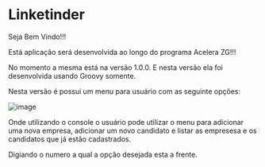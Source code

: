 # Linketinder

Seja Bem Vindo!!!

Está aplicação será desenvolvida ao longo do programa Acelera ZG!!!

No momento a mesma está na versão 1.0.0. E nesta versão ela foi desenvolvida usando Groovy somente.

Nesta versão é possui um menu para usuário com as seguinte opções:

![image](https://github.com/JoaquimLuan/Linketinder/assets/109047479/9a3e110f-6b4c-40b2-b816-b2b23282f4f0)

Onde utilizando o console o usuário pode utilizar o menu para adicionar uma nova empresa, 
adicionar um novo candidato e listar as empresesa e os candidatos que já estão cadastrados.

Digiando o numero a qual a opção desejada esta a frente.


